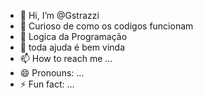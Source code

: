 - 👋 Hi, I’m @Gstrazzi
- 👀 Curioso de como os  codigos funcionam
- 🌱 Logica da Programação
- 💞️ toda ajuda é bem vinda
- 📫 How to reach me ...
- 😄 Pronouns: ...
- ⚡ Fun fact: ...

<!---
Gstrazzi/Gstrazzi is a ✨ special ✨ repository because its `README.md` (this file) appears on your GitHub profile.
You can click the Preview link to take a look at your changes.
--->
